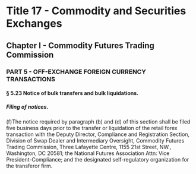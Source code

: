 
# Title 17 - Commodity and Securities Exchanges
## Chapter I - Commodity Futures Trading Commission
### PART 5 - OFF-EXCHANGE FOREIGN CURRENCY TRANSACTIONS
#### § 5.23 Notice of bulk transfers and bulk liquidations.
##### Filing of notices.

(f)The notice required by paragraph (b) and (d) of this section shall be filed five business days prior to the transfer or liquidation of the retail forex transaction with the Deputy Director, Compliance and Registration Section, Division of Swap Dealer and Intermediary Oversight, Commodity Futures Trading Commission, Three Lafayette Centre, 1155 21st Street, NW., Washington, DC 20581; the National Futures Association Attn: Vice President-Compliance; and the designated self-regulatory organization for the transferor firm.
